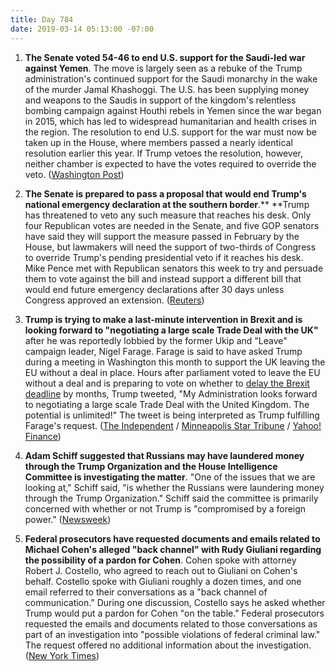 ```yaml
---
title: Day 784
date: 2019-03-14 05:13:00 -07:00
---
```


1. **The Senate voted  54-46 to end U.S. support for the Saudi-led war against Yemen**. The move is largely seen as a rebuke of the Trump administration's continued support for the Saudi monarchy in the wake of the murder Jamal Khashoggi. The U.S. has been supplying money and weapons to the Saudis in support of the kingdom's relentless bombing campaign against Houthi rebels in Yemen since the war began in 2015, which has led to widespread humanitarian and health crises in the region. The resolution to end U.S. support for the war must now be taken up in the House, where members passed a nearly identical resolution earlier this year. If Trump vetoes the resolution, however, neither chamber is expected to have the votes required to override the veto. ([Washington Post](https://www.washingtonpost.com/powerpost/senate-rebukes-trump-with-vote-ordering-us-military-to-end-support-for-saudi-led-war-in-yemen/2019/03/13/da6a24a8-45c2-11e9-8aab-95b8d80a1e4f_story.html?utm_term=.a1c03d6674d0&noredirect=on))

2. **The Senate is prepared to pass a proposal that would end Trump's national emergency declaration at the southern border**.** **Trump has threatened to veto any such measure that reaches his desk. Only four Republican votes are needed in the Senate, and five GOP senators have said they will support the measure passed in February by the House, but lawmakers will need the support of two-thirds of Congress to override Trump's pending presidential veto if it reaches his desk. Mike Pence met with Republican senators this week to try and persuade them to vote against the bill and instead support a different bill that would end future emergency declarations after 30 days unless Congress approved an extension. ([Reuters](https://www.reuters.com/article/us-usa-trump-congress-emergency-idUSKCN1QV1A8))

3. **Trump is trying to make a last-minute intervention in Brexit and is looking forward to "negotiating a large scale Trade Deal with the UK"** after he was reportedly lobbied by the former Ukip and "Leave" campaign leader, Nigel Farage. Farage is said to have asked Trump during a meeting in Washington this month to support the UK leaving the EU without a deal in place. Hours after parliament voted to leave the EU without a deal and is preparing to vote on whether to [delay the Brexit deadline](https://www.bbc.com/news/world-europe-47557216) by months, Trump tweeted, "My Administration looks forward to negotiating a large scale Trade Deal with the United Kingdom. The potential is unlimited!" The tweet is being interpreted as Trump fulfilling Farage's request. ([The Independent](https://www.independent.co.uk/news/world/americas/us-politics/trump-brexit-trade-deal-us-uk-farage-twitter-theresa-may-vote-a8822566.html) / [Minneapolis Star Tribune](http://www.startribune.com/the-latest-eu-s-tusk-bloc-should-ponder-long-brexit-delay/507132132/) / [Yahoo! Finance](https://finance.yahoo.com/news/trump-looking-forward-large-scale-trade-deal-united-kingdom-113613169.html))

4. **Adam Schiff suggested that Russians may have laundered money through the Trump Organization and the House Intelligence Committee is investigating the matter**. "One of the issues that we are looking at," Schiff said, "is whether the Russians were laundering money through the Trump Organization." Schiff said the committee is primarily concerned with whether or not Trump is "compromised by a foreign power." ([Newsweek](https://www.newsweek.com/russians-laundered-money-trump-organization-1362120))

5. **Federal prosecutors have requested documents and emails related to Michael Cohen's alleged "back channel" with Rudy Giuliani regarding the possibility of a pardon for Cohen**. Cohen spoke with attorney Robert J. Costello, who agreed to reach out to Giuliani on Cohen's behalf. Costello spoke with Giuliani roughly a dozen times, and one email referred to their conversations as a "back channel of communication." During one discussion, Costello says he asked whether Trump would put a pardon for Cohen "on the table." Federal prosecutors requested the emails and documents related to those conversations as part of an investigation into "possible violations of federal criminal law." The request offered no additional information about the investigation. ([New York Times](https://www.nytimes.com/2019/03/13/us/politics/cohen-emails-giuliani.html))